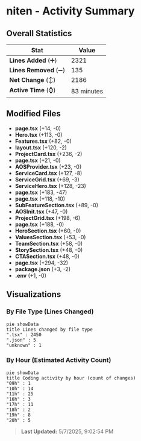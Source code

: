 # niten - Activity Summary 

## Overall Statistics

| Stat                   | Value                                                             |
| ---------------------- | ----------------------------------------------------------------- |
| **Lines Added** (➕)   | 2321                                          |
| **Lines Removed** (➖) | 135                                        |
| **Net Change** (↕)    | 2186                |
| **Active Time** (⌚)   | 83 minutes |


## Modified Files
- **page.tsx** (+14, -0)
- **Hero.tsx** (+113, -0)
- **Features.tsx** (+82, -0)
- **layout.tsx** (+120, -2)
- **ProjectCard.tsx** (+236, -2)
- **page.tsx** (+21, -0)
- **AOSProvider.tsx** (+23, -0)
- **ServiceCard.tsx** (+127, -8)
- **ServiceGrid.tsx** (+69, -3)
- **ServiceHero.tsx** (+128, -23)
- **page.tsx** (+183, -47)
- **page.tsx** (+118, -10)
- **SubFeatureSection.tsx** (+89, -0)
- **AOSInit.tsx** (+47, -0)
- **ProjectGrid.tsx** (+198, -6)
- **page.tsx** (+188, -0)
- **HeroSection.tsx** (+60, -0)
- **ValuesSection.tsx** (+53, -0)
- **TeamSection.tsx** (+58, -0)
- **StorySection.tsx** (+48, -0)
- **CTASection.tsx** (+48, -0)
- **page.tsx** (+294, -32)
- **package.json** (+3, -2)
- **.env** (+1, -0)

## Visualizations

### By File Type (Lines Changed)

```mermaid
pie showData
title Lines changed by file type
".tsx" : 2450
".json" : 5
"unknown" : 1
```

### By Hour (Estimated Activity Count)

```mermaid
pie showData
title Coding activity by hour (count of changes)
"09h" : 1
"10h" : 14
"11h" : 25
"16h" : 3
"17h" : 11
"18h" : 2
"19h" : 8
"20h" : 5
```


> **Last Updated:** 5/7/2025, 9:02:54 PM